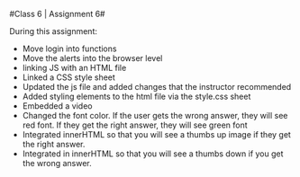 #Class 6 | Assignment 6#


During this assignment:
- Move login into functions
- Move the alerts into the browser level
- linking JS with an HTML file
- Linked a CSS style sheet
- Updated the js file and added changes that the instructor recommended
- Added styling elements to the html file via the style.css sheet
- Embedded a video
- Changed the font color. If the user gets the wrong answer, they will see red font.
  If they get the right answer, they will see green font
- Integrated innerHTML so that you will see a thumbs up image if they get
the right answer.
- Integrated in innerHTML so that you will see a thumbs down if you get the wrong answer.  
